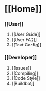 # [[Home]]

### [[User]]

1. [[User Guide]]
2. [[User FAQ]]
3. [[Text Config]]

### [[Developer]]

1. [[Issues]]
4. [[Compiling]]
2. [[Code Style]]
3. [[Buildbot]]
